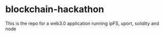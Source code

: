 # blockchain-hackathon
This is the repo for a web3.0 application running ipFS, uport, solidity and node

